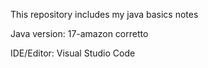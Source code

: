 This repository includes my java basics notes 

Java version: 17-amazon corretto

IDE/Editor: Visual Studio Code

